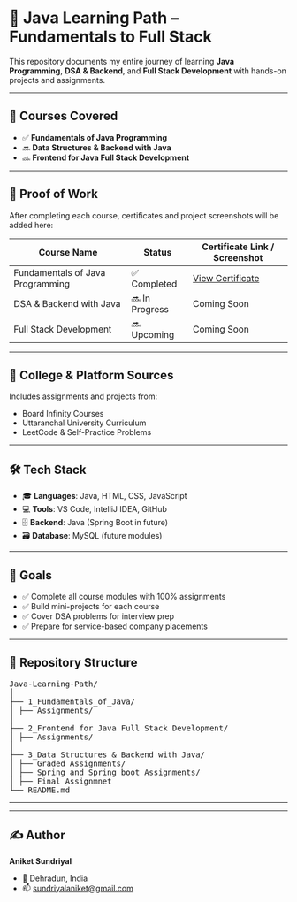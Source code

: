 # 🚀 Java Learning Path – Fundamentals to Full Stack  

This repository documents my entire journey of learning **Java Programming**, **DSA & Backend**, and **Full Stack Development** with hands-on projects and assignments.  

---

## 📘 Courses Covered  
- ✅ **Fundamentals of Java Programming**  
- 🔜 **Data Structures & Backend with Java**  
- 🔜 **Frontend for Java Full Stack Development**  

---

## 🧪 Proof of Work  
After completing each course, certificates and project screenshots will be added here:  

| Course Name                      | Status        | Certificate Link / Screenshot        |
|----------------------------------|---------------|------------------------------------- |
| Fundamentals of Java Programming | ✅ Completed  | [View Certificate](#)               |
| DSA & Backend with Java          | 🔜 In Progress| Coming Soon                         |
| Full Stack Development           | 🔜 Upcoming   | Coming Soon                         |

---

## 🏫 College & Platform Sources  
Includes assignments and projects from:  
- Board Infinity Courses  
- Uttaranchal University Curriculum  
- LeetCode & Self-Practice Problems  

---

## 🛠️ Tech Stack  
- 🎓 **Languages**: Java, HTML, CSS, JavaScript  
- 💻 **Tools**: VS Code, IntelliJ IDEA, GitHub  
- 🗄 **Backend**: Java (Spring Boot in future)  
- 🗃 **Database**: MySQL (future modules)  

---

## 🎯 Goals  
- ✅ Complete all course modules with 100% assignments  
- ✅ Build mini-projects for each course  
- ✅ Cover DSA problems for interview prep  
- ✅ Prepare for service-based company placements  

---

## 📂 Repository Structure  
<pre>
Java-Learning-Path/
│
├── 1_Fundamentals_of_Java/
│ ├── Assignments/
│
├── 2_Frontend for Java Full Stack Development/
│ ├── Assignments/
│
├── 3_Data Structures & Backend with Java/
│ ├── Graded Assignments/
│ ├── Spring and Spring boot Assignments/ 
│ ├── Final Assignmnet
└── README.md
</pre>

---

---

## ✍️ Author  
**Aniket Sundriyal**  
- 📍 Dehradun, India  
- 📫 sundriyalaniket@gmail.com  
